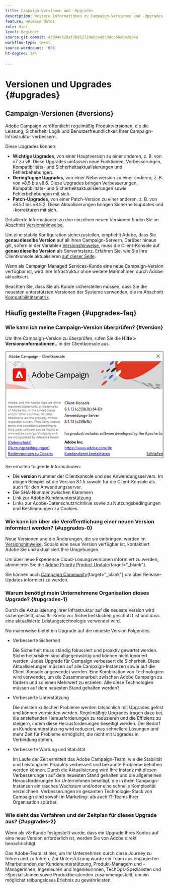 ```yaml
---
title: Campaign-Versionen und -Upgrades
description: Weitere Informationen zu Campaign-Versionen und -Upgrades
feature: Release Notes
role: User
level: Beginner
source-git-commit: 43994eb29af2b85272de0ce4dc34cc66aba2e04a
workflow-type: tm+mt
source-wordcount: '656'
ht-degree: 14%

---
```


# Versionen und Upgrades {#upgrades}

## Campaign-Versionen {#versions}

Adobe Campaign veröffentlicht regelmäßig Produktversionen, die die Leistung, Sicherheit, Logik und Benutzerfreundlichkeit Ihrer Campaign-Infrastruktur verbessern.

Diese Upgrades können:

* **Wichtige Upgrades**, von einer Hauptversion zu einer anderen, z. B. von v7 zu v8. Diese Upgrades umfassen neue Funktionen, Verbesserungen, Kompatibilitäts- und Sicherheitsaktualisierungen und Fehlerbehebungen.
* **Geringfügige Upgrades**, von einer Nebenversion zu einer anderen, z. B. von v8.5 bis v8.6. Diese Upgrades bringen Verbesserungen, Kompatibilitäts- und Sicherheitsaktualisierungen sowie Fehlerbehebungen mit sich.
* **Patch-Upgrades**, von einer Patch-Version zu einer anderen, z. B. von v8.5.1 bis v8.5.2. Diese Aktualisierungen bringen Sicherheitsupdates und -korrekturen mit sich.

Detaillierte Informationen zu den einzelnen neuen Versionen finden Sie im Abschnitt [Versionshinweise](release-notes.md).

Um eine stabile Konfiguration sicherzustellen, empfiehlt Adobe, dass Sie **genau dieselbe Version** auf all Ihren Campaign-Servern. Darüber hinaus gilt, sofern in der Variablen [Versionshinweise](release-notes.md), muss die Client-Konsole auf **genau dieselbe Version** als Serverinstanz. Erfahren Sie, wie Sie Ihre Clientkonsole aktualisieren [auf dieser Seite](../start/connect.md#upgrade-ac-console).

Wenn als Campaign Managed Services-Kunde eine neue Campaign-Version verfügbar ist, wird Ihre Infrastruktur ohne weitere Maßnahmen durch Adobe aktualisiert.

Beachten Sie, dass Sie als Kunde sicherstellen müssen, dass Sie die neuesten unterstützten Versionen der Systeme verwenden, die im Abschnitt [Kompatibilitätsmatrix](compatibility-matrix.md).


## Häufig gestellte Fragen {#upgrades-faq}

### Wie kann ich meine Campaign-Version überprüfen? {#version}

Um Ihre Campaign-Version zu überprüfen, rufen Sie die **Hilfe > Versionsinformationen..** in der Clientkonsole aus.

![](assets/ac-version.png)

Sie erhalten folgende Informationen:

* Die **version** Nummer der Clientkonsole und des Anwendungsservers. Im obigen Beispiel ist die Version 8.1.5 sowohl für die Client-Konsole als auch für den Anwendungsserver.
* Die SHA-Nummer zwischen Klammern
* Link zur Adobe-Kundenunterstützung
* Links zur Adobe-Datenschutzrichtlinie sowie zu Nutzungsbedingungen und Bestimmungen zu Cookies.

### Wie kann ich über die Veröffentlichung einer neuen Version informiert werden? {#upgrades-0}

Neue Versionen und die Änderungen, die sie einbringen, werden im [Versionshinweise](release-notes.md). Sobald eine neue Version verfügbar ist, kontaktiert Adobe Sie und aktualisiert Ihre Umgebungen.

Um über neue Experience Cloud-Lösungsversionen informiert zu werden, abonnieren Sie die [Adobe Priority Product Update](https://www.adobe.com/de/subscription/priority-product-update.html){target="_blank"}.

Sie können auch [Campaign Community](https://experienceleaguecommunities.adobe.com/t5/custom/page/page-id/Community-TopicsPage?style=all&amp;sort=date&amp;order=desc&amp;filters=adobe-campaign-classic-community&amp;topic=Campaign+v8){target="_blank"} um über Release-Updates informiert zu werden.


### Warum benötigt mein Unternehmene Organisation dieses Upgrade? {#upgrades-1}

Durch die Aktualisierung Ihrer Infrastruktur auf die neueste Version wird sichergestellt, dass Ihr Konto vor Sicherheitslücken geschützt ist und dass eine aktualisierte Leistungstechnologie verwendet wird.

Normalerweise bietet ein Upgrade auf die neueste Version Folgendes:

* Verbesserte Sicherheit

  Die Sicherheit muss ständig fokussiert und proaktiv gewartet werden. Sicherheitsrisiken sind allgegenwärtig und können nicht ignoriert werden: Jedes Upgrade für Campaign verbessert die Sicherheit. Diese Aktualisierungen müssen auf alle Campaign-Instanzen sowie auf die Client-Konsole angewendet werden. Eine Kombination von Technologien wird verwendet, um die Zusammenarbeit zwischen Adobe Campaign zu fördern und so einen Mehrwert zu erzielen. Alle diese Technologien müssen auf dem neuesten Stand gehalten werden?

* Verbesserte Unterstützung

  Die meisten kritischen Probleme werden tatsächlich mit Upgrades gelöst und können vermieden werden. Regelmäßige Upgrades tragen dazu bei, die anstehenden Herausforderungen zu reduzieren und die Effizienz zu steigern, indem diese Herausforderungen beseitigt werden. Der Bedarf an Kundenunterstützung wird reduziert, was schnellere Lösungen und mehr Zeit für Probleme ermöglicht, die nicht mit Upgrades in Verbindung stehen.


* Verbesserte Wartung und Stabilität

  Im Laufe der Zeit ermittelt das Adobe Campaign-Team, wie die Stabilität und Leistung des Produkts verbessert und bekannte Probleme behoben werden können. Durch die Aktualisierung wird Ihre Instanz mit diesen Verbesserungen auf dem neuesten Stand gehalten und die allgemeinen Herausforderungen für Unternehmen beseitigt, die in ihren Campaign-Instanzen ein rasches Wachstum und/oder eine schnelle Komplexität verzeichnen. Verbesserungen im gesamten Technologie-Stack von Campaign sind sowohl in Marketing- als auch IT-Teams Ihrer Organisation spürbar.


### Wie sieht das Verfahren und der Zeitplan für dieses Upgrade aus? {#upgrades-2}

Wenn als v8-Kunde festgestellt wurde, dass ein Upgrade Ihres Kontos auf eine neue Version erforderlich ist, werden Sie von Adobe direkt benachrichtigt.

Das Adobe-Team ist hier, um Ihr Unternehmen durch diese Journey zu führen und zu führen. Zur Unterstützung wurde ein Team aus engagierten Mitarbeitenden der Kundenunterstützung, Produkt-Managern und -Managerinnen, Ingenieuren und Ingenieurinnen, TechOps-Spezialisten und -Spezialistinnen sowie Produktberatenden zusammengestellt, um ein möglichst reibungsloses Erlebnis zu gewährleisten.





